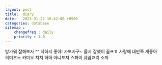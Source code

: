 ```yaml
---
layout: post
title:  diary
date:   2023-01-22 16:42:00 +0900
categories: database
sitemap :
    changefreq : daily
    priority : 1.0
---
```

방가워 잘해보자 ^^ 착하지 좋아!
가보자구~ 옳지 잘했어 꼴프ㅎ
사랑해 대만족 개좋아
히미즈노 카미요 치치 하하 아냐포져
스파이 풰밈ㄹ리
소까